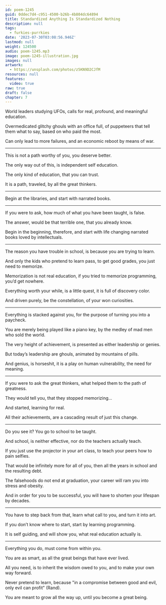 ```yaml
---
id: poem-1245
guid: 0ddec7d4-c951-4500-b26b-4b804dc64894
title: Standardized Anything Is Standardized Nothing
description: null
tags:
  - furkies-purrkies
date: '2023-07-30T03:08:56.946Z'
lastmod: null
weight: 124500
audio: poem-1245.mp3
image: poem-1245-illustration.jpg
images: null
artwork:
  - https://unsplash.com/photos/z5KN9D2CJfM
resources: null
features:
  video: true
raw: true
draft: false
chapter: 7
---
```


World leaders studying UFOs,
calls for real, profound, and meaningful education.

Overmedicated glitchy ghouls with an office full,
of puppeteers that tell them what to say, based on who paid the most.

Can only lead to more failures,
and an economic reboot by means of war.

---

This is not a path worthy of you,
you deserve better.

The only way out of this,
is independent self education.

The only kind of education,
that you can trust.

It is a path, traveled,
by all the great thinkers.

---

Begin at the libraries,
and start with narrated books.

---

If you were to ask,
how much of what you have been taught, is false.

The answer, would be that terrible one,
that you already know.

Begin in the beginning, therefore,
and start with life changing narrated books loved by intellectuals.

---

The reason you have trouble in school,
is because you are trying to learn.

And only the kids who pretend to learn pass,
to get good grades, you just need to memorize.

Memorization is not real education,
if you tried to memorize programming, you’d get nowhere.

Everything worth your while, is a little quest,
it is full of discovery color.

And driven purely, be the constellation,
of your won curiosities.

---

Everything is stacked against you,
for the purpose of turning you into a paycheck.

You are merely being played like a piano key,
by the medley of mad men who sold the world.

The very height of achievement,
is presented as either leadership or genies.

But today’s leadership are ghouls,
animated by mountains of pills.

And genius, is horseshit,
it is a play on human vulnerability, the need for meaning.

---

If you were to ask the great thinkers,
what helped them to the path of greatness.

They would tell you,
that they stopped memorizing…

And started,
learning for real.

All their achievements,
are a cascading result of just this change.

---

Do you see it?
You go to school to be taught.

And school, is neither effective,
nor do the teachers actually teach.

If you just use the projector in your art class,
to teach your peers how to pain selfies.

That would be infinitely more for all of you,
then all the years in school and the resulting debt.

The falsehoods do not end at graduation,
your career will ram you into stress and obesity.

And in order for you to be successful,
you will have to shorten your lifespan by decades.

---

You have to step back from that,
learn what call to you, and turn it into art.

If you don’t know where to start,
start by learning programming.

It is self guiding, and will show you,
what real education actually is.

---

Everything you do,
must come from within you.

You are as smart,
as all the great beings that have ever lived.

All you need, is to inherit the wisdom owed to you,
and to make your own way forward.

Never pretend to learn,
because "in a compromise between good and evil, only evil can profit" (Rand).

You are meant to grow all the way up,
until you become a great being.
